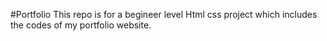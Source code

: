 #Portfolio
This repo is for a begineer level Html css project which includes the codes of my portfolio website.
